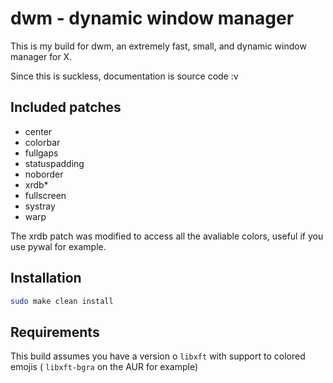 # dwm - dynamic window manager
This is my build for dwm, an extremely fast, small, and dynamic window manager for X.

Since this is suckless, documentation is source code :v 

## Included patches   
- center    
- colorbar
- fullgaps
- statuspadding
- noborder
- xrdb*
- fullscreen
- systray
- warp

The xrdb patch was modified to access all the avaliable colors, useful if you use pywal for example.

## Installation
```sh 
sudo make clean install
```

## Requirements
This build assumes you have a version o `libxft` with support to colored emojis ( `libxft-bgra` on the AUR for example)


